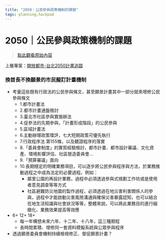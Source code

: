 ```yaml
---
title: "2050｜公民參與政策機制的課題"
tags: planning,hackpad
---
```


# 2050｜公民參與政策機制的課題

> [點此觀看原始內容](https://g0v.hackpad.tw/tPW7S1ziG27)

上層專案：[開放都市-台北2050計畫追蹤](https://g0v.hackpad.tw/-2050-y7f4dxUB2oh)

### 換首長不換願景的市民擬訂計畫機制

- 考量這些既有行政法的公民參與條文，甚至願景計畫其中一部分就來增修公民參與條文
    - 1.都市計畫法
    - 2.都市計畫通盤檢討
    - 3.臺北市社區參與實施辦法
    - 4.促參法的先期參與，「計畫形成階段」的公民參與
    - 5.區域計畫法
    - 6.主動辦理政策環評，七大短期政策可優先執行
    - 7.行政程序法 第155條，以及聽證程序的落實
    - 8.「委員會制度」的實質經驗檢討，都市計畫、都市設計審議、文化資產、環境影響評估、社區營造委員會...
    - 9.「預算審議」面向
    - 10.長期穩定的明確業務項目，可以逐步將公民參與程序與方法，於業務推動過程之中成為法定的必要過程。例如：
        - 鄰里公園的再設計業務，過程中必須透過參與式規劃工作坊或是使用者意見調查等等方式
        - 社區避難防災地圖的製作過程，必須透過在地災害利害關係人的參與，過程中才能啟動災害風險溝通與確保災害暴露認知，也可以結合在地生活知識與社會狀況等等，整體來說，可以將此業務目的進行細緻化、業務效果提高等效應
- 6+ 12+ 18+
    - 每一年構想未來六年、十二年、十八年，這三種期程
    - 長時間累積、增修同一套資料模擬系統與公眾參與程序
- 透過願景委員會機制持續檢視修正、督促願景計畫？


